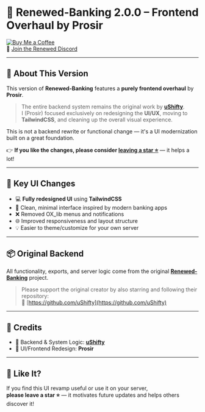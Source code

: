 # 💸 Renewed-Banking 2.0.0 – Frontend Overhaul by Prosir

[![Buy Me a Coffee](https://az743702.vo.msecnd.net/cdn/kofi3.png?v=0)](https://ko-fi.com/ushifty)  
🔗 [Join the Renewed Discord](https://discord.gg/P3RMrbwA8n)

---

## 🎨 About This Version

This version of **Renewed-Banking** features a **purely frontend overhaul** by **Prosir**.

> The entire backend system remains the original work by [**uShifty**](https://github.com/uShifty).  
> I (Prosir) focused exclusively on redesigning the **UI/UX**, moving to **TailwindCSS**, and cleaning up the overall visual experience.

This is not a backend rewrite or functional change — it's a UI modernization built on a great foundation.

👉 **If you like the changes, please consider [leaving a star ⭐](https://github.com/YourRepoHere)** — it helps a lot!

---

## 🎯 Key UI Changes

- 💻 **Fully redesigned UI** using **TailwindCSS**
- 🧼 Clean, minimal interface inspired by modern banking apps
- ❌ Removed OX_lib menus and notifications
- 🌐 Improved responsiveness and layout structure
- 💡 Easier to theme/customize for your own server

---

## 📦 Original Backend

All functionality, exports, and server logic come from the original [**Renewed-Banking**](https://github.com/uShifty) project.

> Please support the original creator by also starring and following their repository:  
> 🔗 [https://github.com/uShifty](https://github.com/uShifty)

---

## 🤝 Credits

- 💾 Backend & System Logic: [**uShifty**](https://github.com/uShifty)
- 🎨 UI/Frontend Redesign: **Prosir**


---

## 🌟 Like It?

If you find this UI revamp useful or use it on your server,  
**please leave a star ⭐** — it motivates future updates and helps others discover it!

